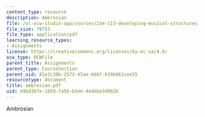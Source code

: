 ```yaml
---
content_type: resource
description: Ambrosian
file: /ol-ocw-studio-app/courses/21m-113-developing-musical-structures-fall-2002/e9bd367e1659fa56b5ee4446be3d092b_ambrosian.pdf
file_size: 70753
file_type: application/pdf
learning_resource_types:
- Assignments
license: https://creativecommons.org/licenses/by-nc-sa/4.0/
ocw_type: OCWFile
parent_title: Assignments
parent_type: CourseSection
parent_uid: 81e2c30b-2573-45ae-668f-639b862cee55
resourcetype: Document
title: ambrosian.pdf
uid: e9bd367e-1659-fa56-b5ee-4446be3d092b
---
```

Ambrosian